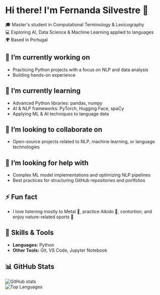 # Hi there! I'm Fernanda Silvestre 👋

🎓 Master's student in Computational Terminology & Lexicography  
💻 Exploring AI, Data Science & Machine Learning applied to languages  
🌍 Based in Portugal

## 🔭 I’m currently working on
- Practicing Python projects with a focus on NLP and data analysis  
- Building hands-on experience

## 🌱 I’m currently learning
- Advanced Python libraries: pandas, numpy  
- AI & NLP frameworks: PyTorch, Hugging Face, spaCy  
- Applying ML & AI techniques to language data

## 👯 I’m looking to collaborate on
- Open-source projects related to NLP, machine learning, or language technologies

## 🤔 I’m looking for help with
- Complex ML model implementations and optimizing NLP pipelines  
- Best practices for structuring GitHub repositories and portfolios

## ⚡ Fun fact
- I love listening mostly to Metal 🤘, practice Aikido 🥋, contortion, and enjoy nature-related sports 🌲

## 🚀 Skills & Tools
- **Languages:** Python  
- **Other Tools:** Git, VS Code, Jupyter Notebook  

## 📊 GitHub Stats
![GitHub stats](https://github-readme-stats.vercel.app/api?username=SilvestreFer&show_icons=true&theme=dracula)  
![Top Languages](https://github-readme-stats.vercel.app/api/top-langs/?username=SilvestreFer&layout=compact&theme=dracula)
